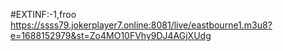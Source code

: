 #EXTINF:-1,froo
https://ssss79.jokerplayer7.online:8081/live/eastbourne1.m3u8?e=1688152979&st=Zo4MO10FVhy9DJ4AGjXUdg
